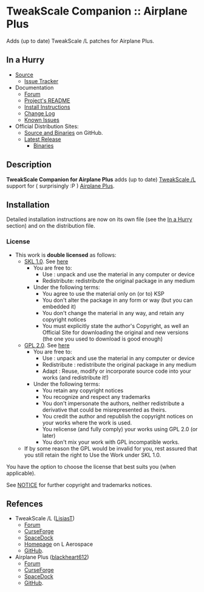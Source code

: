 # TweakScale Companion :: Airplane Plus

Adds (up to date) TweakScale /L patches for Airplane Plus.


## In a Hurry

* [Source](https://github.com/net-lisias-ksp/TweakScaleCompanion_APP)
	+ [Issue Tracker](https://github.com/net-lisias-ksp/TweakScaleCompanion_APP/issues)
* Documentation
	+ [Forum](https://forum.kerbalspaceprogram.com/index.php?/topic/192216-tweakscale-companion-program/)
	+ [Project's README](https://github.com/net-lisias-ksp/TweakScaleCompanion_APP/blob/master/README.md)
	+ [Install Instructions](https://github.com/net-lisias-ksp/TweakScaleCompanion_APP/blob/master/INSTALL.md)
	+ [Change Log](./CHANGE_LOG.md)
	+ [Known Issues](./KNOWN_ISSUES.md)
* Official Distribution Sites:
	+ [Source and Binaries](https://github.com/net-lisias-ksp/TweakScaleCompanion_APP) on GitHub.
	+ [Latest Release](https://github.com/net-lisias-ksp/TweakScaleCompanion_APP/releases)
		- [Binaries](https://github.com/net-lisias-ksp/TweakScaleCompanion_APP/tree/Archive)


## Description

**TweakScale Companion for Airplane Plus** adds (up to date) [TweakScale /L](https://forum.kerbalspaceprogram.com/index.php?/topic/179030-*/) support for ( surprisingly :P ) [Airplane Plus](https://forum.kerbalspaceprogram.com/index.php?/topic/140262-*/).


## Installation

Detailed installation instructions are now on its own file (see the [In a Hurry](#in-a-hurry) section) and on the distribution file.

### License

* This work is **double licensed** as follows:
	+ [SKL 1.0](https://ksp.lisias.net/SKL-1_0.txt). See [here](./LICENSE.SKL-1_0)
		+ You are free to:
			- Use : unpack and use the material in any computer or device
			- Redistribute: redistribute the original package in any medium
		+ Under the following terms:
			- You agree to use the material only on (or to) KSP
			- You don't alter the package in any form or way (but you can embedded it)
			- You don't change the material in any way, and retain any copyright notices
			- You must explicitly state the author's Copyright, as well an Official Site for downloading the original and new versions (the one you used to download is good enough) 
	+ [GPL 2.0](https://www.gnu.org/licenses/gpl-2.0.txt). See [here](./LICENSE.GPL-2_0)
		+ You are free to:
			- Use : unpack and use the material in any computer or device
			- Redistribute : redistribute the original package in any medium
			- Adapt : Reuse, modify or incorporate source code into your works (and redistribute it!) 
		+ Under the following terms:
			- You retain any copyright notices
			- You recognize and respect any trademarks
			- You don't impersonate the authors, neither redistribute a derivative that could be misrepresented as theirs.
			- You credit the author and republish the copyright notices on your works where the work is used.
			- You relicense (and fully comply) your works using GPL 2.0 (or later)
			- You don't mix your work with GPL incompatible works.
	+ If by some reason the GPL would be invalid for you, rest assured that you still retain the right to Use the Work under SKL 1.0.

You have the option to choose the license that best suits you (when applicable).

See [NOTICE](./NOTICE) for further copyright and trademarks notices.


## Refences

* TweakScale /L ([LisiasT](https://forum.kerbalspaceprogram.com/index.php?/profile/187168-lisias/))
	+ [Forum](https://forum.kerbalspaceprogram.com/index.php?/topic/179030-ksp-141-tweakscale-under-lisias-management-24310-2019-1030/)
	+ [CurseForge](https://kerbal.curseforge.com/projects/tweakscale)
	+ [SpaceDock](https://spacedock.info/mod/127/TweakScale)
	+ [Homepage](http://ksp.lisias.net/add-ons/TweakScale) on L Aerospace
	+ [GitHub](https://github.com/net-lisias-ksp/TweakScale).
* Airplane Plus ([blackheart612](https://forum.kerbalspaceprogram.com/index.php?/profile/42741-blackheart612/))
	+ [Forum](https://forum.kerbalspaceprogram.com/index.php?/topic/140262-14x-18x-airplane-plus-r264-fixed-issuesgithub-is-up-to-date-dec-21-2019/)
	+ [CurseForge](https://www.curseforge.com/kerbal/ksp-mods/airplane-plus)
	+ [SpaceDock](https://spacedock.info/mod/716/Airplane%20Plus)
	+ [GitHub](https://github.com/blackheart612/AirplanePlus).
